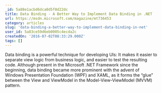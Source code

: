 ```yaml
---
_id: 5a88e1acbd6dca0d5f0d22dc
title: Data Binding - A Better Way to Implement Data Binding in .NET
url: https://msdn.microsoft.com/magazine/mt736453
category: articles
slug: 'data-binding-a-better-way-to-implement-data-binding-in-net'
user_id: 5a83ce59d6eb0005c4ecda2c
createdOn: '2016-07-02T08:33:29.000Z'
tags: []
---
```


Data binding is a powerful technique for developing UIs: It makes it easier to separate view logic from business logic, and easier to test the resulting code. Although present in the Microsoft .NET Framework since the beginning, data binding became more prominent with the advent of Windows Presentation Foundation (WPF) and XAML, as it forms the “glue” between the View and ViewModel in the Model-View-ViewModel (MVVM) pattern.
